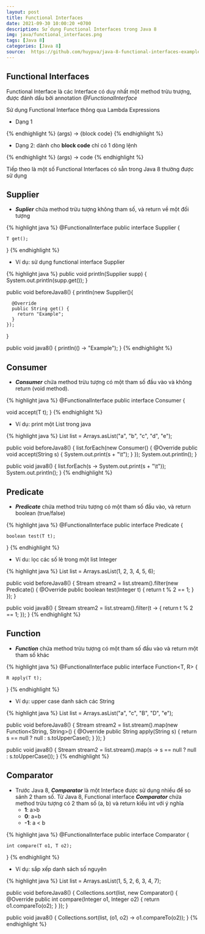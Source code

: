 ```yaml
---
layout: post
title: Functional Interfaces
date: 2021-09-30 10:00:20 +0700
description: Sử dụng Functional Interfaces trong Java 8
img: java/functional_interfaces.png
tags: [Java 8]
categories: [Java 8]
source:  https://github.com/huypva/java-8-functional-interfaces-example
---
```


## Functional Interfaces

Functional Interface là các Interface có duy nhất một method trừu trượng, được đánh dấu bởi annotation *@FunctionalInterface*

Sử dụng Functional Interface thông qua Lambda Expressions

- Dạng 1

{% endhighlight %}
(args) -> {block code}
{% endhighlight %}

- Dạng 2: dành cho **block code** chỉ có 1 dòng lệnh

{% endhighlight %}
(args) -> code
{% endhighlight %}

Tiếp theo là một số Functional Interfaces có sẵn trong Java 8 thường được sử dụng

## Supplier

- ***Suplier*** chứa method trừu tượng không tham số, và return về một đối tượng

{% highlight java %}
@FunctionalInterface
public interface Supplier<T> {

    T get();
}
{% endhighlight %}

- Ví dụ: sử dụng functional interface Supplier

{% highlight java %}
  public void println(Supplier<String> supp) {
    System.out.println(supp.get());
  }

  public void beforeJava8() {
    println(new Supplier<String>(){

      @Override
      public String get() {
        return "Example";
      }
    });
  }

  public void java8() {
    println(() -> "Example");
  }
{% endhighlight %}

## Consumer

- ***Consumer*** chứa method trừu tượng có một tham số đầu vào và không return (void method). 

{% highlight java %}
@FunctionalInterface
public interface Consumer<T> {

  void accept(T t);
}
{% endhighlight %}

- Ví dụ: print một List trong java

{% highlight java %}
  List<String> list = Arrays.asList("a", "b", "c", "d", "e");

  public void beforeJava8() {
    list.forEach(new Consumer<String>() {
      @Override
      public void accept(String s) {
        System.out.print(s + "\t");
      }
    });
    System.out.println();
  }

  public void java8() {
    list.forEach(s -> System.out.print(s + "\t"));
    System.out.println();
  }
{% endhighlight %}

## Predicate

- ***Predicate*** chứa method trừu tượng có một tham số đầu vào, và return boolean (true/false)

{% highlight java %}
@FunctionalInterface
public interface Predicate<T> {

    boolean test(T t);
}
{% endhighlight %}

- Ví du: lọc các số lẻ trong một list Integer

{% highlight java %}
  List<Integer> list = Arrays.asList(1, 2, 3, 4, 5, 6);

  public void beforeJava8() {
    Stream<Integer> stream2 = list.stream().filter(new Predicate<Integer>() {
      @Override
      public boolean test(Integer t) {
        return t % 2 == 1;
      }
    });
  }

  public void java8() {
    Stream<Integer> stream2 = list.stream().filter(t -> {
      return t % 2 == 1;
    });
  }
{% endhighlight %}

## Function

- ***Function*** chứa method trừu tượng có một tham số đầu vào và return một tham số khác

{% highlight java %}
@FunctionalInterface
public interface Function<T, R> {

    R apply(T t);
}
{% endhighlight %}

- Ví dụ: upper case danh sách các String

{% highlight java %}
  List<String> list = Arrays.asList("a", "c", "B", "D", "e");

  public void beforeJava8() {
    Stream<String> stream2 = list.stream().map(new Function<String, String>() {
      @Override
      public String apply(String s) {
        return s == null ? null : s.toUpperCase();
      }
    });
  }

  public void java8() {
    Stream<String> stream2 = list.stream().map(s -> s == null ? null : s.toUpperCase());
  }
{% endhighlight %}

## Comparator

- Trước Java 8, ***Comparator*** là một Interface được sử dụng nhiều để so sánh 2 tham số. 
Từ Java 8, Functional interface ***Comparator*** chứa method trừu tượng có 2 tham số (a, b) và return kiểu int với ý nghĩa
    - **1**: a>b
    - **0**: a=b
    - **-1**: a < b

{% highlight java %}
@FunctionalInterface
public interface Comparator<T> {

    int compare(T o1, T o2);
}
{% endhighlight %}

- Ví dụ: sắp xếp danh sách số nguyên

{% highlight java %}
  List<Integer> list = Arrays.asList(1, 5, 2, 6, 3, 4, 7);

  public void beforeJava8() {
    Collections.sort(list, new Comparator<Integer>() {
      @Override
      public int compare(Integer o1, Integer o2) {
        return o1.compareTo(o2);
      }
    });
  }

  public void java8() {
    Collections.sort(list, (o1, o2) -> o1.compareTo(o2));
  }
{% endhighlight %}